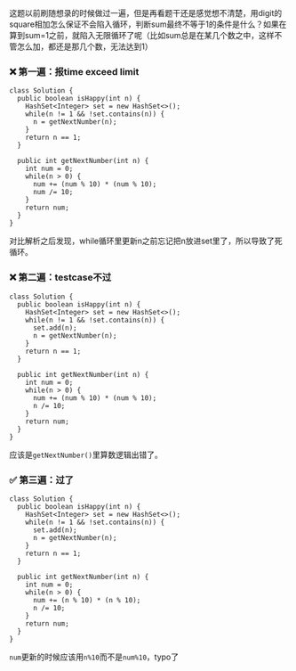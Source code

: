 这题以前刷随想录的时候做过一遍，但是再看题干还是感觉想不清楚，用digit的square相加怎么保证不会陷入循环，判断sum最终不等于1的条件是什么？如果在算到sum=1之前，就陷入无限循环了呢（比如sum总是在某几个数之中，这样不管怎么加，都还是那几个数，无法达到1）
### :x: 第一遍：报time exceed limit
```
class Solution {
  public boolean isHappy(int n) {
    HashSet<Integer> set = new HashSet<>();
    while(n != 1 && !set.contains(n)) {
      n = getNextNumber(n);
    }
    return n == 1;
  }

  public int getNextNumber(int n) {
    int num = 0;
    while(n > 0) {
      num += (num % 10) * (num % 10);
      num /= 10;
    }
    return num;
  }
}
```
对比解析之后发现，while循环里更新n之前忘记把n放进set里了，所以导致了死循环。

### :x: 第二遍：testcase不过
```
class Solution {
  public boolean isHappy(int n) {
    HashSet<Integer> set = new HashSet<>();
    while(n != 1 && !set.contains(n)) {
      set.add(n);
      n = getNextNumber(n);
    }
    return n == 1;
  }

  public int getNextNumber(int n) {
    int num = 0;
    while(n > 0) {
      num += (num % 10) * (num % 10);
      n /= 10;
    }
    return num;
  }
}
```
应该是`getNextNumber()`里算数逻辑出错了。

### :white_check_mark: 第三遍：过了
```
class Solution {
  public boolean isHappy(int n) {
    HashSet<Integer> set = new HashSet<>();
    while(n != 1 && !set.contains(n)) {
      set.add(n);
      n = getNextNumber(n);
    }
    return n == 1;
  }

  public int getNextNumber(int n) {
    int num = 0;
    while(n > 0) {
      num += (n % 10) * (n % 10);
      n /= 10;
    }
    return num;
  }
}
```
`num`更新的时候应该用`n%10`而不是`num%10`，typo了


